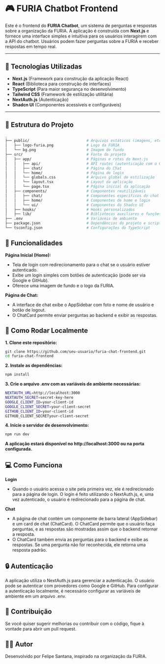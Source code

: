 # 🎮 FURIA Chatbot Frontend

Este é o frontend do **FURIA Chatbot**, um sistema de perguntas e respostas sobre a organização da FURIA. A aplicação é construída com **Next.js** e fornece uma interface simples e intuitiva para os usuários interagirem com a API do chatbot. Usuários podem fazer perguntas sobre a FURIA e receber respostas em tempo real.

---

## 🚀 Tecnologias Utilizadas

- **Next.js** (Framework para construção da aplicação React)
- **React** (Biblioteca para construção de interfaces)
- **TypeScript** (Para maior segurança no desenvolvimento)
- **Tailwind CSS** (Framework de estilização utilitária)
- **NextAuth.js** (Autenticação)
- **Shadcn UI** (Componentes acessíveis e configuráveis)

---

## 📁 Estrutura do Projeto

```bash
.
├── public/                          # Arquivos estáticos (imagens, etc.)
│   ├── logo-furia.png               # Logo da FURIA
│   └── bg.png                       # Imagem de fundo
├── src/                             # Fonte do projeto
│   ├── app/                         # Páginas e rotas do Next.js
│   │   ├── api/                     # API routes (autenticação com o OAuth)
│   │   ├── chat/                    # Página do Chat
│   │   └── home/                    # Página de login
│   │   └── globals.css              # Arquivo global de estilização
│   │   └── layout.tsx               # Layout da aplicação
│   │   └── page.tsx                 # Página inicial da aplicação
│   ├── components/                  # Componentes reutilizáveis
│   │   ├── chat/                    # Componentes específicos do chat
│   │   ├── home/                    # Componentes de home e login
│   │   └── ui/                      # Componentes do Shadcn UI
│   ├── hooks/                       # Hooks personalizados
│   ├── lib/                         # Bibliotecas auxiliares e funções de utilidade
├── .env                             # Variáveis de ambiente
├── package.json                     # Dependências do projeto e scripts
└── tsconfig.json                    # Configurações do TypeScript
```

## 📌 Funcionalidades

**Página Inicial (Home):**

- Tela de login com redirecionamento para o chat se o usuário estiver autenticado.
- Exibe um login simples com botões de autenticação (pode ser via Google e GitHub).
- Oferece uma imagem de fundo e o logo da FURIA.

**Página de Chat:**

- A interface de chat exibe o AppSidebar com foto e nome de usuário e botão de logout.
- O ChatCard permite enviar perguntas ao backend e exibir as respostas.

## 📲 Como Rodar Localmente

**1. Clone este repositório:**
```bash
git clone https://github.com/seu-usuario/furia-chat-frontend.git
cd furia-chat-frontend
```

**2. Instale as dependências:**
```bash
npm install
```

**3. Crie o arquivo .env com as variáveis de ambiente necessárias:**
```bash
NEXTAUTH_URL=http://localhost:3000
NEXTAUTH_SECRET=secret-key-here
GOOGLE_CLIENT_ID=your-client-id
GOOGLE_CLIENT_SECRET=your-client-secret
GITHUB_CLIENT_ID=your-client-id
GITHUB_CLIENT_SECRETyour-client-secret
```

**4. Inicie o servidor de desenvolvimento:**
```bash
npm run dev
```

**A aplicação estará disponível no http://localhost:3000 ou na porta configurada.**

## 💻 Como Funciona

**Login**
- Quando o usuário acessa o site pela primeira vez, ele é redirecionado para a página de login. O login é feito utilizando o NextAuth.js, e, uma vez autenticado, o usuário é redirecionado para a página de chat.

**Chat**
- A página de chat contém um componente de barra lateral (AppSidebar) e um card de chat (ChatCard). O ChatCard permite que o usuário faça perguntas, e as respostas são mostradas assim que o backend retornar a resposta.
- O ChatCard também envia as perguntas para o backend e exibe as respostas. Se uma pergunta não for reconhecida, ele retorna uma resposta padrão.

## 🔒 Autenticação
A aplicação utiliza o NextAuth.js para gerenciar a autenticação. O usuário pode se autenticar com provedores como Google e GitHub. Para configurar a autenticação localmente, é necessário configurar as variáveis de ambiente em um arquivo .env.

## 📝 Contribuição
Se você quiser sugerir melhorias ou contribuir com o código, fique à vontade para abrir um pull request.

## 👨‍💻 Autor
Desenvolvido por Felipe Santana, inspirado na organização da FURIA.






